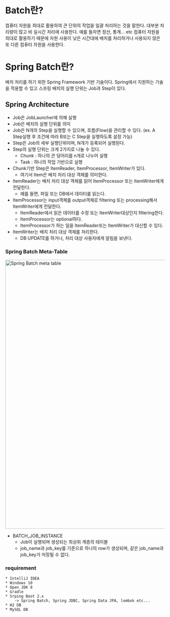 # Batch란?

컴퓨터 자원을 최대로 활용하여 큰 단위의 작업을 일괄 처리하는 것을 말한다. 대부분 처리량이 많고 비 실시간 처리에 사용한다. 예를 들자면 정산, 통계... etc 컴퓨터 자원을 최대로 활용하기 때문에 자원 사용이
낮은 시간대에 배치를 처리하거나 사용되지 않은 또 다른 컴퓨터 자원을 사용한다.

# Spring Batch란?

배치 처리를 하기 위한 Spring Framework 기반 기술이다. Spring에서 지원하는 기술을 적용할 수 있고 스프링 배치의 실행 단위는 Job과 Step이 있다.

## Spring Architecture

* Job은 JobLauncher에 의해 실행
* Job은 배치의 실행 단위를 의미
* Job은 N개의 Step을 실행할 수 있으며, 흐름(Flow)을 관리할 수 있다. (ex. A Step실행 후 조건에 따라 B또는 C Step을 실행하도록 설정 가능)
* Step은 Job의 세부 실행단위이며, N개가 등록되어 실행된다.
* Step의 실행 단위는 크게 2가지로 나눌 수 있다.
    * Chunk : 하나의 큰 덩어리를 n개로 나누어 실행
    * Task : 하나의 작업 기반으로 실행
* Chunk기반 Step은 ItemReader, ItemProcessor, ItemWriter가 있다.
    * 여기서 Item은 배치 처리 대상 객체를 의미한다.
* ItemReader는 배치 처리 대상 객체를 읽어 ItemProcessor 또는 ItemWriter에게 전달한다.
    * 예를 들면, 파일 또는 DB에서 데이터를 읽는다.
* ItemProcessor는 input객체를 output객체로 filtering 또는 processing해서 ItemWriter에게 전달한다.
    * ItemReader에서 읽은 데이터를 수정 또는 ItemWriter대상인지 filtering한다.
    * ItemProcessor는 optional하다.
    * ItemProcessor가 하는 일을 ItemReader또는 ItemWriter가 대신할 수 있다.
* ItemWriter는 배치 처리 대상 객체를 처리한다.
    * DB UPDATE를 하거나, 처리 대상 사용자에게 알림을 보낸다.

### Spring Batch Meta-Table
<img width="847" alt="Spring Batch meta table" src="https://user-images.githubusercontent.com/31653025/112008814-2b58d100-8b69-11eb-8c69-bb06f3d692db.png">

* BATCH_JOB_INSTANCE
    * Job이 실행되며 생성되는 최상위 계층의 테이블
    * job_name과 job_key를 기준으로 하나의 row가 생성되며, 같은 job_name과 job_key가 저장될 수 없다.

### requirement

```
* IntelliJ IDEA
* Windows 10
* Open JDK 8
* Gradle
* Srping Boot 2.x
    -> Spring Batch, Spring JDBC, Spring Data JPA, lombok etc...
* H2 DB
* MySQL DB
```